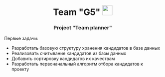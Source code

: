 <html>
  <head>
    <meta charset="utf-8">
    <h1 align="center">Team "G5"
    <img src="https://github.com/blackcater/blackcater/raw/main/images/Hi.gif" height="32"/></h1>
    <h3 align="center">Project <size=10>"Team planner"</size></h3>
  </head>
  <body>
  Первые задачи:
    <ul>
      <li>Разработать базовую структуру хранения кандидатов в базе данных</li>
      <li>Реализовать считывание кандидатов из базы данных</li>
      <li>Добавить сортировку кандидатов их качествам</li>
      <li>Разработать первоначальный алгоритм отбора кандидатов к проекту</li>
    </ul>
  </body>
</html>
